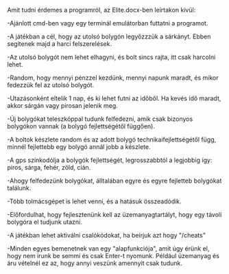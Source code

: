 Amit tudni érdemes a programról, az Elite.docx-ben leírtakon kívül:


-Ajánlott cmd-ben vagy egy terminál emulátorban futtatni a programot.


-A játékban a cél, hogy az utolsó bolygón legyőzzzük a sárkányt. Ebben segítenek majd a harci felszerelések.

-Az utolsó bolygót nem lehet elhagyni, és bolt sincs rajta, itt csak harcolni lehet.

-Random, hogy mennyi pénzzel kezdünk, mennyi napunk maradt, és mikor fedezzük fel az utolsó bolygót.

-Utazásonként eltelik 1 nap, és ki lehet futni az időből. Ha kevés idő maradt, akkor sárgán vagy pirosan jelenik meg.

-Új bolygókat teleszkóppal tudunk felfedezni, amik csak bizonyos bolygókon vannak (a bolygó fejlettségétől függően).

-A boltok készlete random és az adott bolygó technikaifejlettségétől függ, minnél fejlettebb egy bolygó annál jobb a készlete.

-A gps színkodólja a bolygók fejlettségét, legrosszabbtól a legjobbig így: piros, sárga, fehér, zöld, cián.

-Ahogy felfedezünk bolygókat, álltalában egyre és egyre fejletteb bolygókat találunk.

-Több tolmácsgépet is lehet venni, és a hatásuk összeadódik.

-Előfordulhat, hogy fejlesztenünk kell az üzemanyagtartályt, hogy egy távoli bolygóra el tudjunk utazni.

-A játékban lehet aktiválni csalókódokat, ha beírjuk azt hogy "/cheats"

-Minden egyes bemenetnek van egy "alapfunkciója", amit úgy érünk el, hogy nem írunk be semmi és csak Enter-t nyomunk. Például üzemanyag és áru vételnél ez az, hogy annyi veszünk amennyit csak tudunk.
